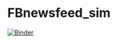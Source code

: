 # FBnewsfeed_sim
[![Binder](https://mybinder.org/badge.svg)](https://mybinder.org/v2/gh/fightins24/FBnewsfeed_sim/master)
